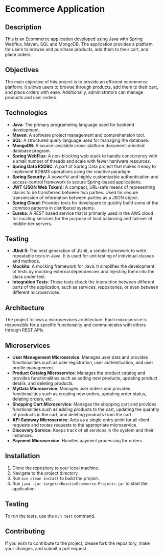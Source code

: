 # Ecommerce Application

## Description

This is an Ecommerce application developed using Java with Spring Webflux, Maven, SQL and MongoDB. The application provides a platform for users to browse and purchase products, add them to their cart, and place orders.

## Objectives

The main objective of this project is to provide an efficient ecommerce platform. It allows users to browse through products, add them to their cart, and place orders with ease. Additionally, administrators can manage products and user orders.

## Technologies

- **Java**: The primary programming language used for backend development.
- **Maven**: A software project management and comprehension tool.
- **SQL**: A structured query language used for managing the database.
- **MongoDB**: A source-available cross-platform document-oriented database program.
- **Spring WebFlux**: A non-blocking web stack to handle concurrency with a small number of threads and scale with fewer hardware resources.
- **Spring Data R2DBC**: A part of Spring Data project that makes it easy to implement RDBMS operations using the reactive paradigm.
- **Spring Security**: A powerful and highly customizable authentication and access-control framework to secure Spring-based applications.
- **JWT (JSON Web Token)**: A compact, URL-safe means of representing claims to be transferred between two parties. Used for secure transmission of information between parties as a JSON object.
- **Spring Cloud**: Provides tools for developers to quickly build some of the common patterns in distributed systems.
- **Eureka**: A REST based service that is primarily used in the AWS cloud for locating services for the purpose of load balancing and failover of middle-tier servers.

## Testing

- **JUnit 5**: The next generation of JUnit, a simple framework to write repeatable tests in Java. It is used for unit testing of individual classes and methods.
- **Mockito**: A mocking framework for Java. It simplifies the development of tests by mocking external dependencies and injecting them into the class under test.
- **Integration Tests**: These tests check the interaction between different parts of the application, such as services, repositories, or even between different microservices.


## Architecture

The project follows a microservices architecture. Each microservice is responsible for a specific functionality and communicates with others through REST APIs.

## Microservices

- **User Management Microservice**: Manages user data and provides functionalities such as user registration, user authentication, and user profile management.
- **Product Catalog Microservice**: Manages the product catalog and provides functionalities such as adding new products, updating product details, and deleting products.
- **MyData Microservice**: Manages user orders and provides functionalities such as creating new orders, updating order status, deleting orders, etc.
- **Shopping Cart Microservice**: Manages the shopping cart and provides functionalities such as adding products to the cart, updating the quantity of products in the cart, and deleting products from the cart.
- **API Gateway Microservice**: Acts as a single entry point for all client requests and routes requests to the appropriate microservice.
- **Discovery Service**: Keeps track of all services in the system and their instances.
- **Payment Microservice**: Handles payment processing for orders.

## Installation

1. Clone the repository to your local machine.
2. Navigate to the project directory.
3. Run `mvn clean install` to build the project.
4. Run `java -jar target/<ReactivEcommerce-Project>.jar` to start the application.

## Testing

To run the tests, use the `mvn test` command.

## Contributing

If you wish to contribute to the project, please fork the repository, make your changes, and submit a pull request.
